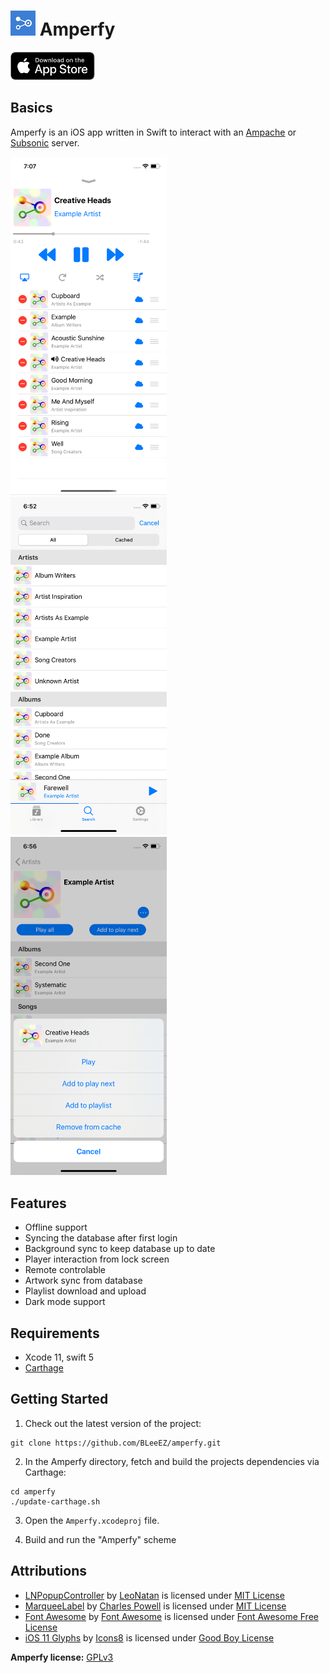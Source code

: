 # ![Logo](https://github.com/BLeeEZ/amperfy/blob/master/Amperfy/Assets.xcassets/AppIcon.appiconset/Icon-40.png) Amperfy

<a href="https://apps.apple.com/app/amperfy-music/id1530145038#?platform=iphone"><img src=".github/AppStore/Download_on_the_App_Store_Badge_US-UK_RGB_blk_092917.svg" height="45" /></a>

## Basics

Amperfy is an iOS app written in Swift to interact with an [Ampache](http://ampache.github.io) or [Subsonic](http://www.subsonic.org) server.

<img src=".github/Screenshots/Player.png" width="250" alt="Screenshot of the Amperfy player" /> &nbsp;
<img src=".github/Screenshots/Search.png" width="250" alt="Screenshot of the Amperfy search" /> &nbsp;
<img src=".github/Screenshots/Artist.png" width="250" alt="Screenshot of the Amperfy artist" />

## Features

- Offline support
- Syncing the database after first login
- Background sync to keep database up to date
- Player interaction from lock screen
- Remote controlable
- Artwork sync from database
- Playlist download and upload
- Dark mode support

## Requirements

* Xcode 11, swift 5
* [Carthage](https://github.com/Carthage/Carthage)

## Getting Started

1. Check out the latest version of the project:
  ```
  git clone https://github.com/BLeeEZ/amperfy.git
  ```

2. In the Amperfy directory, fetch and build the projects dependencies via Carthage:
  ```
  cd amperfy
  ./update-carthage.sh
  ```

3. Open the `Amperfy.xcodeproj` file.

4. Build and run the "Amperfy" scheme

## Attributions

- [LNPopupController](https://github.com/LeoNatan/LNPopupController) by [LeoNatan](https://github.com/LeoNatan) is licensed under [MIT License](https://github.com/LeoNatan/LNPopupController/blob/master/LICENSE)
- [MarqueeLabel](https://github.com/cbpowell/MarqueeLabel) by [Charles Powell](https://github.com/cbpowell) is licensed under [MIT License](https://github.com/cbpowell/MarqueeLabel/blob/master/LICENSE)
- [Font Awesome](https://fontawesome.com/) by [Font Awesome](https://fontawesome.com/) is licensed under [Font Awesome Free License](https://github.com/FortAwesome/Font-Awesome/blob/master/LICENSE.txt)
- [iOS 11 Glyphs](https://icons8.com/ios) by [Icons8](https://icons8.com) is licensed under [Good Boy License](https://icons8.com/good-boy-license/)

**Amperfy license:** [GPLv3](https://github.com/BLeeEZ/Amperfy/blob/master/LICENSE)
